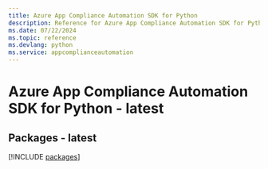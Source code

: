 ```yaml
---
title: Azure App Compliance Automation SDK for Python
description: Reference for Azure App Compliance Automation SDK for Python
ms.date: 07/22/2024
ms.topic: reference
ms.devlang: python
ms.service: appcomplianceautomation
---
```

# Azure App Compliance Automation SDK for Python - latest
## Packages - latest
[!INCLUDE [packages](app-compliance-automation-index.md)]
